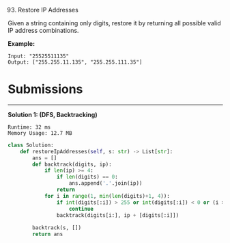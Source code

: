 93. Restore IP Addresses

Given a string containing only digits, restore it by returning all possible valid IP address combinations.

**Example:**
```
Input: "25525511135"
Output: ["255.255.11.135", "255.255.111.35"]
```

# Submissions
---
**Solution 1: (DFS, Backtracking)**
```
Runtime: 32 ms
Memory Usage: 12.7 MB
```
```python
class Solution:
    def restoreIpAddresses(self, s: str) -> List[str]:
        ans = []
        def backtrack(digits, ip):     
            if len(ip) >= 4:
                if len(digits) == 0:
                    ans.append('.'.join(ip))
                return
            for i in range(1, min(len(digits)+1, 4)):
                if int(digits[:i]) > 255 or int(digits[:i]) < 0 or (i > 1 and digits[0] == '0'):
                    continue 
                backtrack(digits[i:], ip + [digits[:i]])
                
        backtrack(s, [])
        return ans
```
